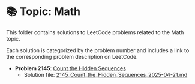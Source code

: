
# 📚 Topic: Math

This folder contains solutions to LeetCode problems related to the Math topic.

Each solution is categorized by the problem number and includes a link to the corresponding problem description on LeetCode.

- **Problem 2145**: [Count the Hidden Sequences](https://leetcode.com/problems/count-the-hidden-sequences/description/)
  - Solution file: [2145_Count_the_Hidden_Sequences_2025-04-21.md](../../daily/2145_Count_the_Hidden_Sequences_2025-04-21.md)

